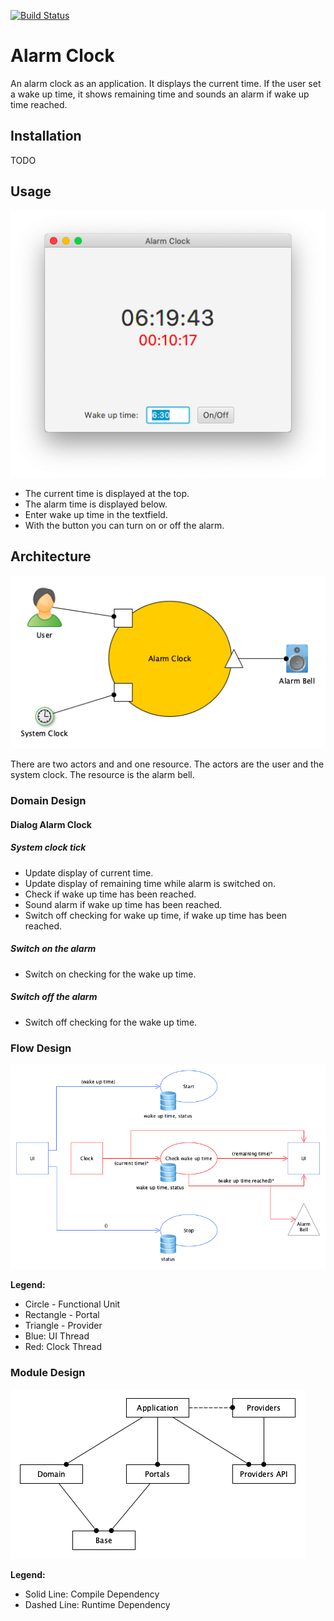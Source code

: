 [![Build Status](https://travis-ci.org/falkoschumann/java-alarm-clock.svg?branch=master)](https://travis-ci.org/falkoschumann/java-alarm-clock)

# Alarm Clock

An alarm clock as an application. It displays the current time. If the user set a wake up time, it shows remaining time and sounds an alarm if
wake up time reached.

## Installation

TODO

## Usage

![Screenshot](doc/screenshot.png)

*   The current time is displayed at the top.
*   The alarm time is displayed below.
*   Enter wake up time in the textfield.
*   With the button you can turn on or off the alarm.

## Architecture

![Context](doc/context.png)

There are two actors and and one resource. The actors are the user and the system clock. The resource is the alarm bell.   

### Domain Design

#### Dialog Alarm Clock

##### System clock tick

*   Update display of current time.
*   Update display of remaining time while alarm is switched on.
*   Check if wake up time has been reached.
*   Sound alarm if wake up time has been reached.
*   Switch off checking for wake up time, if wake up time has been reached.

##### Switch on the alarm

*   Switch on checking for the wake up time.

##### Switch off the alarm

*   Switch off checking for the wake up time.

### Flow Design

![Flow Design](doc/flow-design.png)

__Legend:__

*   Circle - Functional Unit
*   Rectangle - Portal
*   Triangle - Provider
*   Blue: UI Thread
*   Red: Clock Thread

### Module Design

![Module Design](doc/module-design.png)

__Legend:__

*   Solid Line: Compile Dependency
*   Dashed Line: Runtime Dependency
